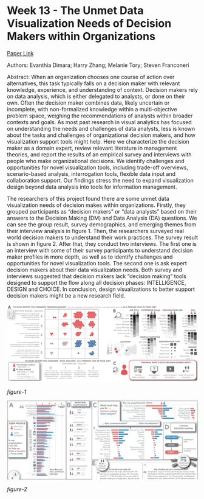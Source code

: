 # Week 13 - The Unmet Data Visualization Needs of Decision Makers within Organizations

[Paper Link](https://ieeexplore.ieee.org/abstract/document/9408391)

Authors: 
Evanthia Dimara; Harry Zhang; Melanie Tory; Steven Franconeri

Abstract:
When an organization chooses one course of action over alternatives, this task typically falls on a decision maker with relevant knowledge, experience, and understanding of context. Decision makers rely on data analysis, which is either delegated to analysts, or done on their own. Often the decision maker combines data, likely uncertain or incomplete, with non-formalized knowledge within a multi-objective problem space, weighing the recommendations of analysts within broader contexts and goals. As most past research in visual analytics has focused on understanding the needs and challenges of data analysts, less is known about the tasks and challenges of organizational decision makers, and how visualization support tools might help. Here we characterize the decision maker as a domain expert, review relevant literature in management theories, and report the results of an empirical survey and interviews with people who make organizational decisions. We identify challenges and opportunities for novel visualization tools, including trade-off overviews, scenario-based analysis, interrogation tools, flexible data input and collaboration support. Our findings stress the need to expand visualization design beyond data analysis into tools for information management.

The researchers of this project found there are some unmet data visualization needs of decision makes
within organizations. Firstly, they grouped participants as “decision makers” or “data analysts” based on their answers to the Decision Making
(DM) and Data Analysis (DA) questions. We can see the group result, survey demographics, and emerging themes 
from their interview analysis in figure 1. Then, the researchers surveyed real world decision makers to understand
their work practices. The survey result is shown in figure 2. After that, they conduct two interviews.
The first one is an interview with some of their survey participants to understand decision maker profiles in more depth, as well 
as to identify challenges and opportunities for novel visualization tools. The second one is ask expert
 decision makers about their data visualization needs. Both survey and interviews suggested that 
 decision makers lack “decision making” tools designed to support the flow along all decision 
 phases: INTELLIGENCE, DESIGN and CHOICE. In conclusion, design visualizations to better support decision 
 makers might be a new research field.

![group](img/13-1.PNG)

*figure-1*

![group](img/13-2.PNG)

*figure-2*

